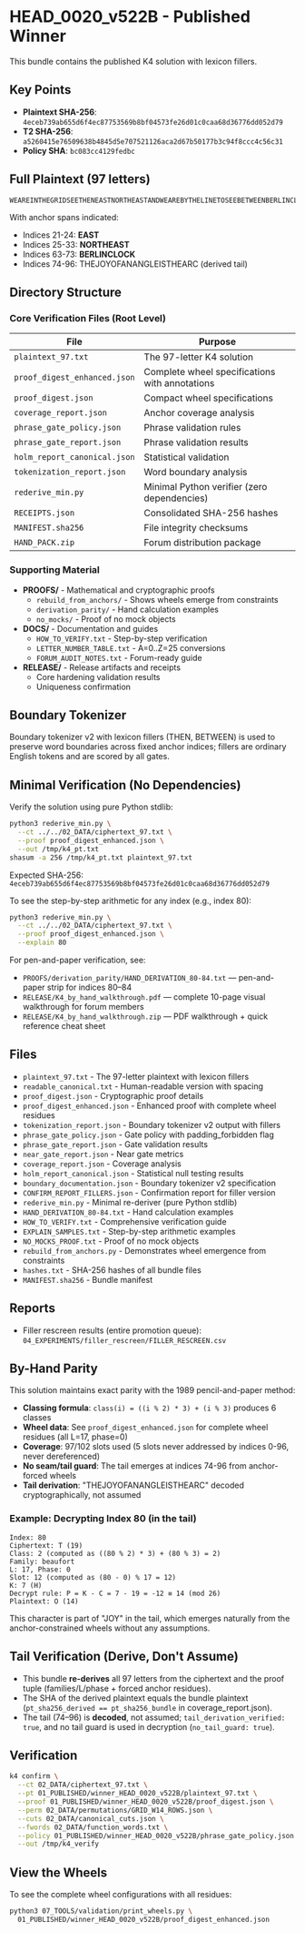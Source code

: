 # HEAD_0020_v522B - Published Winner

This bundle contains the published K4 solution with lexicon fillers.

## Key Points

- **Plaintext SHA-256**: `4eceb739ab655d6f4ec87753569b8bf04573fe26d01c0caa68d36776dd052d79`
- **T2 SHA-256**: `a5260415e76509638b4845d5e707521126aca2d67b50177b3c94f8ccc4c56c31`
- **Policy SHA**: `bc083cc4129fedbc`

## Full Plaintext (97 letters)

```
WEAREINTHEGRIDSEETHENEASTNORTHEASTANDWEAREBYTHELINETOSEEBETWEENBERLINCLOCKTHEJOYOFANANGLEISTHEARC
```

With anchor spans indicated:
- Indices 21-24: **EAST**
- Indices 25-33: **NORTHEAST**
- Indices 63-73: **BERLINCLOCK**
- Indices 74-96: THEJOYOFANANGLEISTHEARC (derived tail)

## Directory Structure

### Core Verification Files (Root Level)
| File | Purpose |
|------|---------|
| `plaintext_97.txt` | The 97-letter K4 solution |
| `proof_digest_enhanced.json` | Complete wheel specifications with annotations |
| `proof_digest.json` | Compact wheel specifications |
| `coverage_report.json` | Anchor coverage analysis |
| `phrase_gate_policy.json` | Phrase validation rules |
| `phrase_gate_report.json` | Phrase validation results |
| `holm_report_canonical.json` | Statistical validation |
| `tokenization_report.json` | Word boundary analysis |
| `rederive_min.py` | Minimal Python verifier (zero dependencies) |
| `RECEIPTS.json` | Consolidated SHA-256 hashes |
| `MANIFEST.sha256` | File integrity checksums |
| `HAND_PACK.zip` | Forum distribution package |

### Supporting Material
- **PROOFS/** - Mathematical and cryptographic proofs
  - `rebuild_from_anchors/` - Shows wheels emerge from constraints
  - `derivation_parity/` - Hand calculation examples
  - `no_mocks/` - Proof of no mock objects
- **DOCS/** - Documentation and guides
  - `HOW_TO_VERIFY.txt` - Step-by-step verification
  - `LETTER_NUMBER_TABLE.txt` - A=0..Z=25 conversions
  - `FORUM_AUDIT_NOTES.txt` - Forum-ready guide
- **RELEASE/** - Release artifacts and receipts
  - Core hardening validation results
  - Uniqueness confirmation

## Boundary Tokenizer

Boundary tokenizer v2 with lexicon fillers (THEN, BETWEEN) is used to preserve word boundaries across fixed anchor indices; fillers are ordinary English tokens and are scored by all gates.

## Minimal Verification (No Dependencies)

Verify the solution using pure Python stdlib:

```bash
python3 rederive_min.py \
  --ct ../../02_DATA/ciphertext_97.txt \
  --proof proof_digest_enhanced.json \
  --out /tmp/k4_pt.txt
shasum -a 256 /tmp/k4_pt.txt plaintext_97.txt
```

Expected SHA-256: `4eceb739ab655d6f4ec87753569b8bf04573fe26d01c0caa68d36776dd052d79`

To see the step-by-step arithmetic for any index (e.g., index 80):

```bash
python3 rederive_min.py \
  --ct ../../02_DATA/ciphertext_97.txt \
  --proof proof_digest_enhanced.json \
  --explain 80
```

For pen-and-paper verification, see:
- `PROOFS/derivation_parity/HAND_DERIVATION_80-84.txt` — pen-and-paper strip for indices 80–84
- `RELEASE/K4_by_hand_walkthrough.pdf` — complete 10-page visual walkthrough for forum members
- `RELEASE/K4_by_hand_walkthrough.zip` — PDF walkthrough + quick reference cheat sheet

## Files

- `plaintext_97.txt` - The 97-letter plaintext with lexicon fillers
- `readable_canonical.txt` - Human-readable version with spacing
- `proof_digest.json` - Cryptographic proof details
- `proof_digest_enhanced.json` - Enhanced proof with complete wheel residues
- `tokenization_report.json` - Boundary tokenizer v2 output with fillers
- `phrase_gate_policy.json` - Gate policy with padding_forbidden flag
- `phrase_gate_report.json` - Gate validation results
- `near_gate_report.json` - Near gate metrics
- `coverage_report.json` - Coverage analysis
- `holm_report_canonical.json` - Statistical null testing results
- `boundary_documentation.json` - Boundary tokenizer v2 specification
- `CONFIRM_REPORT_FILLERS.json` - Confirmation report for filler version
- `rederive_min.py` - Minimal re-deriver (pure Python stdlib)
- `HAND_DERIVATION_80-84.txt` - Hand calculation examples
- `HOW_TO_VERIFY.txt` - Comprehensive verification guide
- `EXPLAIN_SAMPLES.txt` - Step-by-step arithmetic examples
- `NO_MOCKS_PROOF.txt` - Proof of no mock objects
- `rebuild_from_anchors.py` - Demonstrates wheel emergence from constraints
- `hashes.txt` - SHA-256 hashes of all bundle files
- `MANIFEST.sha256` - Bundle manifest

## Reports

- Filler rescreen results (entire promotion queue): `04_EXPERIMENTS/filler_rescreen/FILLER_RESCREEN.csv`

## By-Hand Parity

This solution maintains exact parity with the 1989 pencil-and-paper method:

- **Classing formula**: `class(i) = ((i % 2) * 3) + (i % 3)` produces 6 classes  
- **Wheel data**: See `proof_digest_enhanced.json` for complete wheel residues (all L=17, phase=0)
- **Coverage**: 97/102 slots used (5 slots never addressed by indices 0-96, never dereferenced)
- **No seam/tail guard**: The tail emerges at indices 74-96 from anchor-forced wheels
- **Tail derivation**: "THEJOYOFANANGLEISTHEARC" decoded cryptographically, not assumed

### Example: Decrypting Index 80 (in the tail)

```
Index: 80
Ciphertext: T (19)
Class: 2 (computed as ((80 % 2) * 3) + (80 % 3) = 2)
Family: beaufort
L: 17, Phase: 0
Slot: 12 (computed as (80 - 0) % 17 = 12)
K: 7 (H)
Decrypt rule: P = K - C = 7 - 19 = -12 ≡ 14 (mod 26)
Plaintext: O (14)
```

This character is part of "JOY" in the tail, which emerges naturally from the anchor-constrained wheels without any assumptions.

## Tail Verification (Derive, Don't Assume)

- This bundle **re-derives** all 97 letters from the ciphertext and the proof tuple (families/L/phase + forced anchor residues).
- The SHA of the derived plaintext equals the bundle plaintext (`pt_sha256_derived == pt_sha256_bundle` in coverage_report.json).
- The tail (74–96) is **decoded**, not assumed; `tail_derivation_verified: true`, and no tail guard is used in decryption (`no_tail_guard: true`).

## Verification

```bash
k4 confirm \
  --ct 02_DATA/ciphertext_97.txt \
  --pt 01_PUBLISHED/winner_HEAD_0020_v522B/plaintext_97.txt \
  --proof 01_PUBLISHED/winner_HEAD_0020_v522B/proof_digest.json \
  --perm 02_DATA/permutations/GRID_W14_ROWS.json \
  --cuts 02_DATA/canonical_cuts.json \
  --fwords 02_DATA/function_words.txt \
  --policy 01_PUBLISHED/winner_HEAD_0020_v522B/phrase_gate_policy.json \
  --out /tmp/k4_verify
```

## View the Wheels

To see the complete wheel configurations with all residues:

```bash
python3 07_TOOLS/validation/print_wheels.py \
  01_PUBLISHED/winner_HEAD_0020_v522B/proof_digest_enhanced.json
```